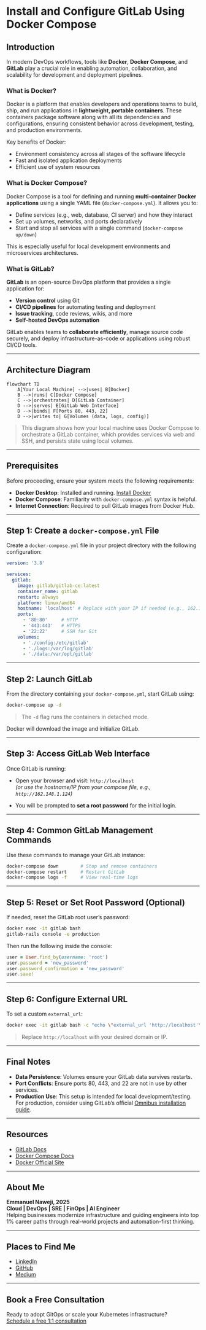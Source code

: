 # Install and Configure GitLab Using Docker Compose

## Introduction

In modern DevOps workflows, tools like **Docker**, **Docker Compose**, and **GitLab** play a crucial role in enabling automation, collaboration, and scalability for development and deployment pipelines.

### What is Docker?

Docker is a platform that enables developers and operations teams to build, ship, and run applications in **lightweight, portable containers**. These containers package software along with all its dependencies and configurations, ensuring consistent behavior across development, testing, and production environments.

Key benefits of Docker:
- Environment consistency across all stages of the software lifecycle
- Fast and isolated application deployments
- Efficient use of system resources

### What is Docker Compose?

Docker Compose is a tool for defining and running **multi-container Docker applications** using a single YAML file (`docker-compose.yml`). It allows you to:

- Define services (e.g., web, database, CI server) and how they interact
- Set up volumes, networks, and ports declaratively
- Start and stop all services with a single command (`docker-compose up/down`)

This is especially useful for local development environments and microservices architectures.

### What is GitLab?

**GitLab** is an open-source DevOps platform that provides a single application for:

- **Version control** using Git
- **CI/CD pipelines** for automating testing and deployment
- **Issue tracking**, code reviews, wikis, and more
- **Self-hosted DevOps automation**

GitLab enables teams to **collaborate efficiently**, manage source code securely, and deploy infrastructure-as-code or applications using robust CI/CD tools.

---

## Architecture Diagram

```mermaid
flowchart TD
    A[Your Local Machine] -->|uses| B[Docker]
    B -->|runs| C[Docker Compose]
    C -->|orchestrates| D[GitLab Container]
    D -->|serves| E[GitLab Web Interface]
    D -->|binds| F[Ports 80, 443, 22]
    D -->|writes to| G[Volumes (data, logs, config)]
```

> This diagram shows how your local machine uses Docker Compose to orchestrate a GitLab container, which provides services via web and SSH, and persists state using local volumes.

---

## Prerequisites

Before proceeding, ensure your system meets the following requirements:

- **Docker Desktop**: Installed and running. [Install Docker](https://www.docker.com/products/docker-desktop)
- **Docker Compose**: Familiarity with `docker-compose.yml` syntax is helpful.
- **Internet Connection**: Required to pull GitLab images from Docker Hub.

---

## Step 1: Create a `docker-compose.yml` File

Create a `docker-compose.yml` file in your project directory with the following configuration:

```yaml
version: '3.8'

services:
  gitlab:
    image: gitlab/gitlab-ce:latest
    container_name: gitlab
    restart: always
    platform: linux/amd64
    hostname: 'localhost' # Replace with your IP if needed (e.g., 162.148.1.124)
    ports:
      - '80:80'     # HTTP
      - '443:443'   # HTTPS
      - '22:22'     # SSH for Git
    volumes:
      - './config:/etc/gitlab'
      - './logs:/var/log/gitlab'
      - './data:/var/opt/gitlab'
```

---

## Step 2: Launch GitLab

From the directory containing your `docker-compose.yml`, start GitLab using:

```bash
docker-compose up -d
```

> The `-d` flag runs the containers in detached mode.

Docker will download the image and initialize GitLab.

---

## Step 3: Access GitLab Web Interface

Once GitLab is running:

- Open your browser and visit: `http://localhost`  
  *(or use the hostname/IP from your compose file, e.g., `http://162.148.1.124`)*

- You will be prompted to **set a root password** for the initial login.

---

## Step 4: Common GitLab Management Commands

Use these commands to manage your GitLab instance:

```bash
docker-compose down        # Stop and remove containers
docker-compose restart     # Restart GitLab
docker-compose logs -f     # View real-time logs
```

---

## Step 5: Reset or Set Root Password (Optional)

If needed, reset the GitLab root user’s password:

```bash
docker exec -it gitlab bash
gitlab-rails console -e production
```

Then run the following inside the console:

```ruby
user = User.find_by(username: 'root')
user.password = 'new_password'
user.password_confirmation = 'new_password'
user.save!
```

---

## Step 6: Configure External URL

To set a custom `external_url`:

```bash
docker exec -it gitlab bash -c "echo \"external_url 'http://localhost'\" >> /etc/gitlab/gitlab.rb && gitlab-ctl reconfigure"
```

> Replace `http://localhost` with your desired domain or IP.

---

## Final Notes

- **Data Persistence**: Volumes ensure your GitLab data survives restarts.
- **Port Conflicts**: Ensure ports 80, 443, and 22 are not in use by other services.
- **Production Use**: This setup is intended for local development/testing. For production, consider using GitLab’s official [Omnibus installation guide](https://docs.gitlab.com/ee/install/).

---

## Resources

- [GitLab Docs](https://docs.gitlab.com/)
- [Docker Compose Docs](https://docs.docker.com/compose/)
- [Docker Official Site](https://www.docker.com/)

---

## About Me

**Emmanuel Naweji, 2025**  
**Cloud | DevOps | SRE | FinOps | AI Engineer**  
Helping businesses modernize infrastructure and guiding engineers into top 1% career paths through real-world projects and automation-first thinking.

---

## Places to Find Me

- [LinkedIn](https://www.linkedin.com/in/ready2assist/)
- [GitHub](https://github.com/Here2ServeU)
- [Medium](https://medium.com/@here2serveyou)

---

## Book a Free Consultation

Ready to adopt GitOps or scale your Kubernetes infrastructure?  
[Schedule a free 1:1 consultation](https://bit.ly/letus-meet)

